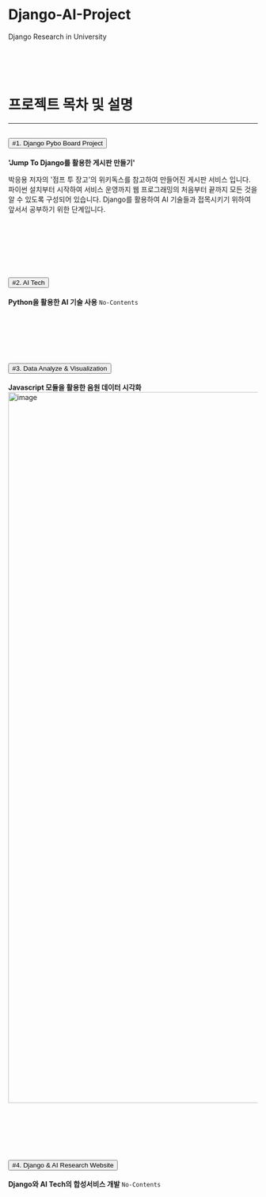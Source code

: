 # Django-AI-Project
Django Research in University
<br>
<br>
<br>
<br>
<br>

# 프로젝트 목차 및 설명 
<hr>


<!DOCTYPE html>
<html lang="ko">
<head>
    <meta charset="UTF-8">
    <meta name="viewport"
          content="width=device-width, user-scalable=no, initial-scale=1.0, maximum-scale=1.0, minimum-scale=1.0">
    <meta http-equiv="X-UA-Compatible" content="ie=edge">
    <!-- BootStrap CSS -->
    <link href="https://cdn.jsdelivr.net/npm/bootstrap@5.3.0-alpha3/dist/css/bootstrap.min.css" rel="stylesheet" integrity="sha384-KK94CHFLLe+nY2dmCWGMq91rCGa5gtU4mk92HdvYe+M/SXH301p5ILy+dN9+nJOZ" crossorigin="anonymous">
</head>
<body>
  <div class="container my-3">
    <div class="accordion" id="accordionExample">
        <div class="accordion-item">
          <h2 class="accordion-header">
            <button class="accordion-button" type="button" data-bs-toggle="collapse" data-bs-target="#collapseOne" aria-expanded="true" aria-controls="collapseOne">
              #1. Django Pybo Board Project
            </button>
          </h2>
          <div id="collapseOne" class="accordion-collapse collapse show" data-bs-parent="#accordionExample">
            <div class="accordion-body">
              <strong>'Jump To Django를 활용한 게시판 만들기'</strong>
              <p>박응용 저자의 '점프 투 장고'의 위키독스를 참고하여 만들어진 게시판 서비스 입니다.
                파이썬 설치부터 시작하여 서비스 운영까지 웹 프로그래밍의 처음부터 끝까지 모든 것을 알 수 있도록 구성되어 있습니다.
                Django를 활용하여 AI 기술들과 접목시키기 위하여 앞서서 공부하기 위한 단계입니다.
              </p>
            </div>
          </div>
        </div>
            <br>
            <br>
            <br>
            <br>
            <br>
        <div class="accordion-item">
          <h2 class="accordion-header">
            <button class="accordion-button collapsed" type="button" data-bs-toggle="collapse" data-bs-target="#collapseTwo" aria-expanded="false" aria-controls="collapseTwo">
              #2. AI Tech
            </button>
          </h2>
          <div id="collapseTwo" class="accordion-collapse collapse" data-bs-parent="#accordionExample">
            <div class="accordion-body">
              <strong>Python을 활용한 AI 기술 사용</strong>
              <code>No-Contents</code>
            </div>
          </div>
            <br>
            <br>
            <br>
            <br>
            <br>
        <div class="accordion-item">
          <h2 class="accordion-header">
            <button class="accordion-button collapsed" type="button" data-bs-toggle="collapse" data-bs-target="#collapseThree" aria-expanded="false" aria-controls="collapseThree">
              #3. Data Analyze & Visualization
            </button>
          </h2>
          <div id="collapseTwo" class="accordion-collapse collapse" data-bs-parent="#accordionExample">
            <div class="accordion-body">
              <strong>Javascript 모듈을 활용한 음원 데이터 시각화</strong>
                  <img width="1433" alt="image" src="https://github.com/P-Chanyeop/Django-AI-Project/assets/112680039/74df0719-1bde-4275-99bd-a2166a208f49">
            </div>
        </div>
        </div>
        <br>
        <br>
            <br>
            <br>
            <br>
        <div class="accordion-item">
          <h2 class="accordion-header">
            <button class="accordion-button collapsed" type="button" data-bs-toggle="collapse" data-bs-target="#collapseThree" aria-expanded="false" aria-controls="collapseThree">
              #4. Django & AI Research Website
            </button>
          </h2>
          <div id="collapseThree" class="accordion-collapse collapse" data-bs-parent="#accordionExample">
            <div class="accordion-body">
                <strong>Django와 AI Tech의 합성서비스 개발</strong>
                <code>No-Contents</code>   
          </div>
        </div>
      </div>
  </div>
</body>
